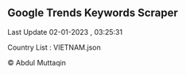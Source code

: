 

## Google Trends Keywords Scraper 
 
Last Update 02-01-2023 , 03:25:31

Country List :
VIETNAM.json



© Abdul Muttaqin 
